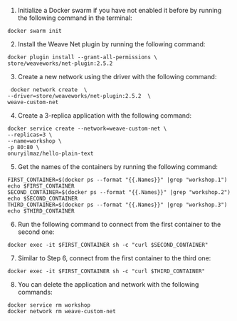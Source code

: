 1) Initialize a Docker swarm if you have not enabled it before by running the following command in the terminal: 

```
docker swarm init
```

2) Install the Weave Net plugin by running the following command:

```
docker plugin install --grant-all-permissions \
store/weaveworks/net-plugin:2.5.2
```

3) Create a new network using the driver with the following command:

```
 docker network create  \
--driver=store/weaveworks/net-plugin:2.5.2  \
weave-custom-net
```

4) Create a 3-replica application with the following command:

```
docker service create --network=weave-custom-net \
--replicas=3 \
--name=workshop \
-p 80:80 \
onuryilmaz/hello-plain-text 
```

5) Get the names of the containers by running the following command:

```
FIRST_CONTAINER=$(docker ps --format "{{.Names}}" |grep "workshop.1")
echo $FIRST_CONTAINER
SECOND_CONTAINER=$(docker ps --format "{{.Names}}" |grep "workshop.2")
echo $SECOND_CONTAINER
THIRD_CONTAINER=$(docker ps --format "{{.Names}}" |grep "workshop.3")
echo $THIRD_CONTAINER
```

6) Run the following command to connect from the first container to the second one:

```
docker exec -it $FIRST_CONTAINER sh -c "curl $SECOND_CONTAINER" 
```

7) Similar to Step 6, connect from the first container to the third one:

```
docker exec -it $FIRST_CONTAINER sh -c "curl $THIRD_CONTAINER" 
```

8) You can delete the application and network with the following commands:

```
docker service rm workshop
docker network rm weave-custom-net
```
